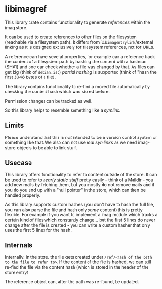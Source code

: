 # libimagref

This library crate contains functionality to generate _references_ within the
imag store.

It can be used to create references to other files on the filesystem (reachable
via a filesystem path). It differs from `libimagentrylink`/external linking as
it is designed exclusively for filesystem references, not for URLs.

A reference can have several properties, for example can a reference track the
content of a filesystem path by hashing the content with a hashsum (SHA1) and
one can check whether a file was changed by that.
As files can get big (think of `debian.iso`) _partial hashing_ is supported
(think of "hash the first 2048 bytes of a file).

The library contains functionality to re-find a moved file automatically by
checking the content hash which was stored before.

Permission changes can be tracked as well.

So this library helps to resemble something like a _symlink_.

## Limits

Please understand that this is _not_ intended to be a version control system or
something like that.
We also can not use _real symlinks_ as we need imag-store-objects to be able to
link stuff.

## Usecase

This library offers functionality to refer to content outside of the store.
It can be used to refer to _nearly static stuff_ pretty easily - think of a
Maildir - you add new mails by fetching them, but you mostly do not remove mails
and if you do you end up with a "null pointer" in the store, which can then be
handled properly.

As this library supports custom hashes (you don't have to hash the full file,
you can also parse the file and hash only _some_ content) this is pretty
flexible.
For example if you want to implement a imag module which tracks a certain kind
of files which constantly change... but the first 5 lines do never change
after the file is created - you can write a custom hasher that only uses the
first 5 lines for the hash.

## Internals

Internally, in the store, the file gets created under
`/ref/<hash of the path to the file to refer to>`.
If the content of the file is hashed, we can still re-find the file via the
content hash (which is stored in the header of the store entry).

The reference object can, after the path was re-found, be updated.

